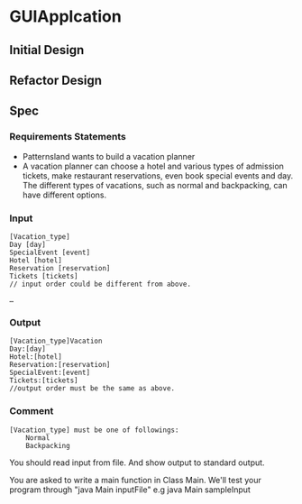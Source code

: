 # GUIApplcation

## Initial Design

## Refactor Design

## Spec
### Requirements Statements
- Patternsland wants to build a vacation planner
- A vacation planner can choose a hotel and various types of admission tickets, make restaurant reservations, even book special events and day. The different types of vacations, such as normal and backpacking, can have different options.

### Input
```
[Vacation_type]
Day [day]
SpecialEvent [event]
Hotel [hotel]
Reservation [reservation]
Tickets [tickets]
// input order could be different from above.

…
```

### Output
```
[Vacation_type]Vacation
Day:[day]
Hotel:[hotel]
Reservation:[reservation]
SpecialEvent:[event]
Tickets:[tickets]
//output order must be the same as above.
```

### Comment
```
[Vacation_type] must be one of followings:
	Normal
	Backpacking
```

You should read input from file. 
And show output to standard output. 

You are asked to write a main function in Class Main.
We'll test your program through "java Main inputFile"
e.g java Main sampleInput
